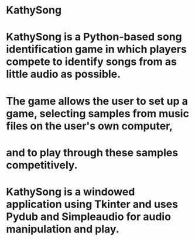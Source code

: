 # KathySong

# KathySong is a Python-based song identification game in which players compete to identify songs from as little audio as possible.
# The game allows the user to set up a game, selecting samples from music files on the user's own computer,
# and to play through these samples competitively.

# KathySong is a windowed application using Tkinter and uses Pydub and Simpleaudio for audio manipulation and play.
